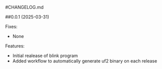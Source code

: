 #CHANGELOG.md

##0.0.1 (2025-03-31)

Fixes:
 
 - None

Features:

 - Initial realease of blink program
 - Added workflow to automatically generate uf2 binary on each release